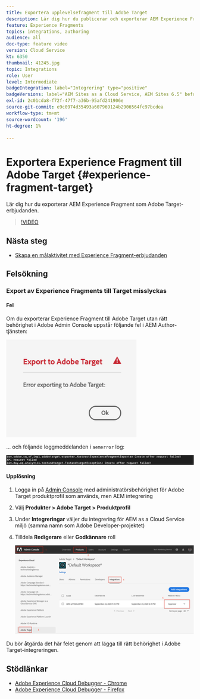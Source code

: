 ```yaml
---
title: Exportera upplevelsefragment till Adobe Target
description: Lär dig hur du publicerar och exporterar AEM Experience Fragment som Adobe Target-erbjudanden.
feature: Experience Fragments
topics: integrations, authoring
audience: all
doc-type: feature video
version: Cloud Service
kt: 6350
thumbnail: 41245.jpg
topic: Integrations
role: User
level: Intermediate
badgeIntegration: label="Integrering" type="positive"
badgeVersions: label="AEM Sites as a Cloud Service, AEM Sites 6.5" before-title="false"
exl-id: 2c01cda8-f72f-47f7-a36b-95afd241906e
source-git-commit: e9c0974d35493a607969124b2906564fc97bcdea
workflow-type: tm+mt
source-wordcount: '196'
ht-degree: 1%

---
```


# Exportera Experience Fragment till Adobe Target {#experience-fragment-target}

Lär dig hur du exporterar AEM Experience Fragment som Adobe Target-erbjudanden.

>[!VIDEO](https://video.tv.adobe.com/v/41245?quality=12&learn=on)

## Nästa steg

+ [Skapa en målaktivitet med Experience Fragment-erbjudanden](./create-target-activity.md)

## Felsökning

### Export av Experience Fragments till Target misslyckas

#### Fel

Om du exporterar Experience Fragment till Adobe Target utan rätt behörighet i Adobe Admin Console uppstår följande fel i AEM Author-tjänsten:

![Fel i mål-API](assets/error-target-offer.png)

... och följande loggmeddelanden i `aemerror` log:

![Mål-API-konsolfel](assets/target-console-error.png)

#### Upplösning

1. Logga in på [Admin Console](https://adminconsole.adobe.com/) med administratörsbehörighet för Adobe Target produktprofil som används, men AEM integrering
2. Välj __Produkter > Adobe Target > Produktprofil__
3. Under __Integreringar__ väljer du integrering för AEM as a Cloud Service miljö (samma namn som Adobe Developer-projektet)
4. Tilldela __Redigerare__ eller __Godkännare__ roll

   ![Mål-API-fel](assets/target-permissions.png)

Du bör åtgärda det här felet genom att lägga till rätt behörighet i Adobe Target-integreringen.

## Stödlänkar

+ [Adobe Experience Cloud Debugger - Chrome](https://chrome.google.com/webstore/detail/adobe-experience-platform/bfnnokhpnncpkdmbokanobigaccjkpob)
+ [Adobe Experience Cloud Debugger - Firefox](https://addons.mozilla.org/en-US/firefox/addon/adobe-experience-platform-dbg/)
